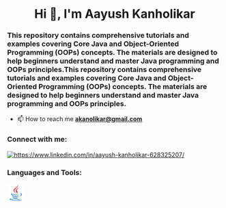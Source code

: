 <h1 align="center">Hi 👋, I'm Aayush Kanholikar</h1>
<h3 align="left">This repository contains comprehensive tutorials and examples covering Core Java and Object-Oriented Programming (OOPs) concepts. The materials are designed to help beginners understand and master Java programming and OOPs principles.This repository contains comprehensive tutorials and examples covering Core Java and Object-Oriented Programming (OOPs) concepts. The materials are designed to help beginners understand and master Java programming and OOPs principles.</h3>

- 📫 How to reach me **akanolikar@gmail.com**

<h3 align="left">Connect with me:</h3>
<p align="left">
<a href="https://linkedin.com/in/https://www.linkedin.com/in/aayush-kanholikar-628325207/" target="blank"><img align="center" src="https://raw.githubusercontent.com/rahuldkjain/github-profile-readme-generator/master/src/images/icons/Social/linked-in-alt.svg" alt="https://www.linkedin.com/in/aayush-kanholikar-628325207/" height="30" width="40" /></a>
</p>

<h3 align="left">Languages and Tools:</h3>
<p align="left"> <a href="https://www.java.com" target="_blank" rel="noreferrer"> <img src="https://raw.githubusercontent.com/devicons/devicon/master/icons/java/java-original.svg" alt="java" width="40" height="40"/> </a> </p>
